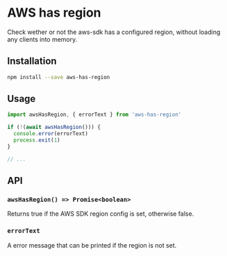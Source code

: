 # AWS has region

Check wether or not the aws-sdk has a configured region, without loading any clients into memory.

## Installation

```sh
npm install --save aws-has-region
```

## Usage

```js
import awsHasRegion, { errorText } from 'aws-has-region'

if (!(await awsHasRegion())) {
  console.error(errorText)
  process.exit(1)
}

// ...
```

## API

### `awsHasRegion() => Promise<boolean>`

Returns true if the AWS SDK region config is set, otherwise false.

### `errorText`

A error message that can be printed if the region is not set.
